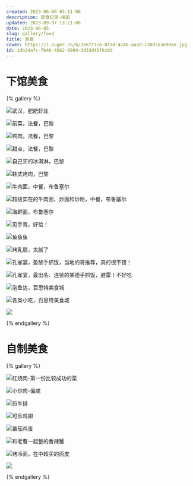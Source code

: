 ```yaml
---
created: 2023-06-06 03:11:00
description: 美食记录-相册
updated: 2023-09-07 13:21:00
date: 2023-06-05
slug: gallery/food
title: 美食
cover: https://i.cuger.cn/b/2e6771c6-019d-4746-aa3d-c30dce3e90ae.jpg
id: 1db24afc-fb4b-4562-9909-3d33d45f6c8d
---
```


# 下馆美食

{% gallery %}

![武汉，肥肥虾庄](https://i.cuger.cn/b/c809e662-4532-4437-808e-f14aa51f011a.jpg)

![前菜，法餐，巴黎](https://i.cuger.cn/b/d7890073-c67d-4dc4-8318-458a28ff8bbe.jpg)

![鸭肉，法餐，巴黎](https://i.cuger.cn/b/de32fec5-f1d9-4898-9a6b-acc4f2ceb4d0.jpg)

![甜点，法餐，巴黎](https://i.cuger.cn/b/5277ee4a-5f8d-4a17-9044-1ad4b470a9da.jpg)

![自己买的冰淇淋，巴黎](https://i.cuger.cn/b/339526f5-a864-4b2f-bb20-1ac4c455ddec.jpg)

![韩式烤肉，巴黎](https://i.cuger.cn/b/f5b60be4-f520-431f-8c6a-66ed791e2971.jpg)

![牛肉面，中餐，布鲁塞尔](https://i.cuger.cn/b/d9df612d-bc2b-46fc-95fd-dce470ebb47d.jpg)

![超级实在的牛肉面、炒面和炒粉，中餐，布鲁塞尔](https://i.cuger.cn/b/8d2ee647-dff0-4dfe-b84b-dd1b32b67c07.jpg)

![海鲜面，布鲁塞尔](https://i.cuger.cn/b/2c2f7a57-4266-4f4b-9b26-5fa3cb849cce.jpg)

![见手青，好恰！](https://i.cuger.cn/b/4e41234c-6bd1-4c3a-bd39-807b5c7f4ef0.jpg)

![鱼鱼鱼](https://i.cuger.cn/b/25dabeb5-e6a2-4968-aade-2cac082c6f7c.jpg)

![烤乳扇，太腻了](https://i.cuger.cn/b/437c0602-8fae-4d81-9a60-b4d41cd98260.jpg)

![孔雀宴，盈黎手抓饭，当地的哥推荐，真的很不错！](https://i.cuger.cn/b/b4d0a551-bd4d-4fd9-a080-6454a91709c4.jpg)

![孔雀宴，最出名、连锁的某德手抓饭，避雷！不好吃](https://i.cuger.cn/b/4a14137b-73e2-48d0-8e40-be14d398b1b6.jpg)

![泡鲁达，百思特美食城](https://i.cuger.cn/b/a37f0c18-c833-4a21-97c0-d9a11dc50e38.jpg)

![各类小吃，百思特美食城](https://i.cuger.cn/b/7260a482-d68b-4c44-8d4a-262a46c410d2.jpg)

![](https://i.cuger.cn/b/70a4e4f8-8686-4571-9654-e9c4813605f2.jpg)

{% endgallery %}

# 自制美食

{% gallery %}

![红烧肉-第一份比较成功的菜](https://i.cuger.cn/b/a9f4bc80-8d39-4944-bffa-136e56f3f101.jpg)

![小炒肉-偏咸](https://i.cuger.cn/b/7645e0d5-bd6b-4b14-ae47-dde5bda1557a.jpg)

![煎牛排](https://i.cuger.cn/b/e2c871f9-dd3e-4829-864b-1c0add7050bf.jpg)

![可乐鸡翅](https://i.cuger.cn/b/9ce17bc0-0f92-4409-b6af-de11399f6940.jpg)

![番茄鸡蛋](https://i.cuger.cn/b/dbc31f95-a582-46e8-b353-79e93295c12f.jpg)

![和老曹一起整的香辣蟹](https://i.cuger.cn/b/6a795b1c-ecc9-4232-aff6-ea79f4866937.jpg)

![烤冷面，在中超买的面皮](https://i.cuger.cn/b/0d80c3f6-ef36-4bb3-a88a-42a6e0b87537.jpg)

![](https://i.cuger.cn/b/9f7df476-e598-435a-9c30-b096f2898e37.jpg)

{% endgallery %}
